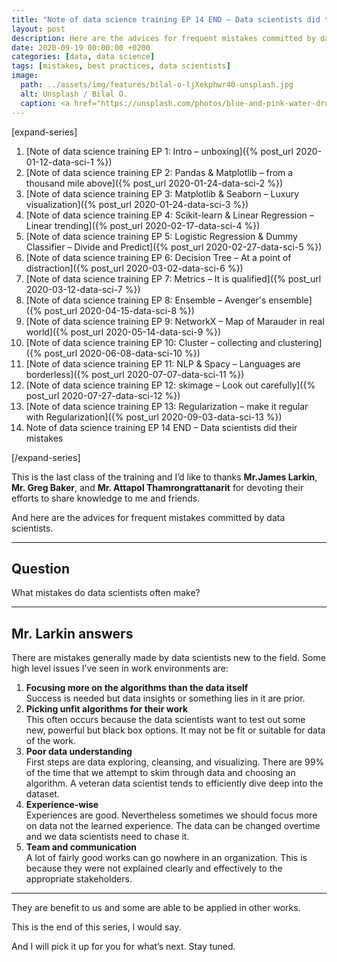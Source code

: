 ```yaml
---
title: "Note of data science training EP 14 END – Data scientists did their mistakes"
layout: post
description: Here are the advices for frequent mistakes committed by data scientists.
date: 2020-09-19 00:00:00 +0200
categories: [data, data science]
tags: [mistakes, best practices, data scientists]
image:
  path: ../assets/img/features/bilal-o-ljXekphwr40-unsplash.jpg
  alt: Unsplash / Bilal O.
  caption: <a href="https://unsplash.com/photos/blue-and-pink-water-droplets-ljXekphwr40">Unsplash / Bilal O.</a>
---
```


[expand-series]

  1. [Note of data science training EP 1: Intro – unboxing]({% post_url 2020-01-12-data-sci-1 %})
  1. [Note of data science training EP 2: Pandas & Matplotlib – from a thousand mile above]({% post_url 2020-01-24-data-sci-2 %})
  1. [Note of data science training EP 3: Matplotlib & Seaborn – Luxury visualization]({% post_url 2020-01-24-data-sci-3 %})
  1. [Note of data science training EP 4: Scikit-learn & Linear Regression – Linear trending]({% post_url 2020-02-17-data-sci-4 %})
  1. [Note of data science training EP 5: Logistic Regression & Dummy Classifier – Divide and Predict]({% post_url 2020-02-27-data-sci-5 %})
  1. [Note of data science training EP 6: Decision Tree – At a point of distraction]({% post_url 2020-03-02-data-sci-6 %})
  1. [Note of data science training EP 7: Metrics – It is qualified]({% post_url 2020-03-12-data-sci-7 %})
  1. [Note of data science training EP 8: Ensemble – Avenger's ensemble]({% post_url 2020-04-15-data-sci-8 %})
  1. [Note of data science training EP 9: NetworkX – Map of Marauder in real world]({% post_url 2020-05-14-data-sci-9 %})
  1. [Note of data science training EP 10: Cluster – collecting and clustering]({% post_url 2020-06-08-data-sci-10 %})
  1. [Note of data science training EP 11: NLP & Spacy – Languages are borderless]({% post_url 2020-07-07-data-sci-11 %})
  1. [Note of data science training EP 12: skimage – Look out carefully]({% post_url 2020-07-27-data-sci-12 %})
  1. [Note of data science training EP 13: Regularization – make it regular with Regularization]({% post_url 2020-09-03-data-sci-13 %})
  1. Note of data science training EP 14 END – Data scientists did their mistakes

[/expand-series]

This is the last class of the training and I’d like to thanks **Mr.James Larkin**, **Mr. Greg Baker**, and **Mr. Attapol Thamrongrattanarit** for devoting their efforts to share knowledge to me and friends.

And here are the advices for frequent mistakes committed by data scientists.

---

## Question

What mistakes do data scientists often make?

---

## Mr. Larkin answers

There are mistakes generally made by data scientists new to the field. Some high level issues I’ve seen in work environments are:

1. **Focusing more on the algorithms than the data itself**  
  Success is needed but data insights or something lies in it are prior.
1. **Picking unfit algorithms for their work**  
  This often occurs because the data scientists want to test out some new, powerful but black box options. It may not be fit or suitable for data of the work.
1. **Poor data understanding**  
  First steps are data exploring, cleansing, and visualizing. There are 99% of the time that we attempt to skim through data and choosing an algorithm. A veteran data scientist tends to efficiently dive deep into the dataset.
1. **Experience-wise**  
  Experiences are good. Nevertheless sometimes we should focus more on data not the learned experience. The data can be changed overtime and we data scientists need to chase it.
1. **Team and communication**  
  A lot of fairly good works can go nowhere in an organization. This is because they were not explained clearly and effectively to the appropriate stakeholders.
  
---

They are benefit to us and some are able to be applied in other works.

This is the end of this series, I would say.

And I will pick it up for you for what’s next. Stay tuned.
